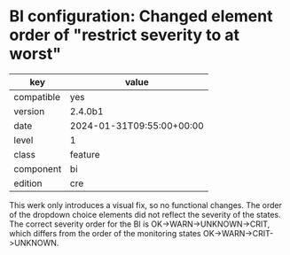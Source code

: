 [//]: # (werk v2)
# BI configuration: Changed element order of "restrict severity to at worst"

key        | value
---------- | ---
compatible | yes
version    | 2.4.0b1
date       | 2024-01-31T09:55:00+00:00
level      | 1
class      | feature
component  | bi
edition    | cre

This werk only introduces a visual fix, so no functional changes.
The order of the dropdown choice elements did not reflect the severity of the states.
The correct severity order for the BI is OK->WARN->UNKNOWN->CRIT, which differs
from the order of the monitoring states OK->WARN->CRIT->UNKNOWN.